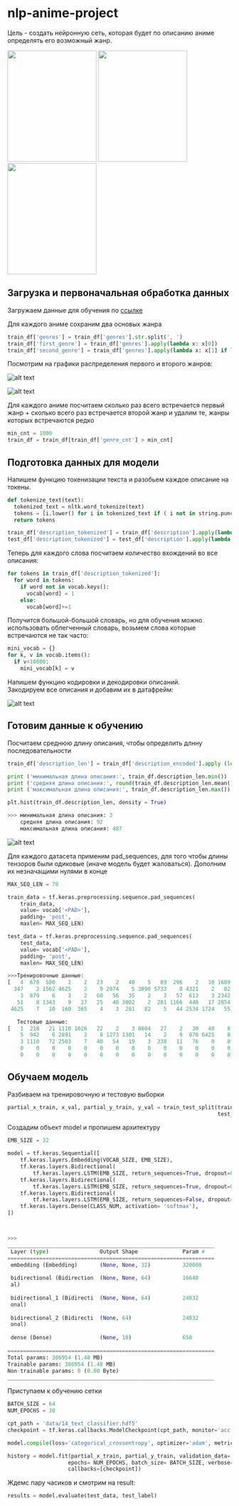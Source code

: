 # nlp-anime-project

Цель - создать нейронную сеть, которая будет по описанию аниме определять его возможный жанр.

<img src="https://github.com/zavman58/nlp-anime-project/blob/main/pic/tyan.png" width="200" height="250"> <img src="https://github.com/LinkCatList/nlp-anime-project/blob/main/pic/tyan2.png" width="200" height="250"> <img src="https://github.com/LinkCatList/nlp-anime-project/blob/main/pic/tyan3.png" width="200" height="250"> 


## Загрузка и первоначальная обработка данных
Загружаем данные для обучения по [ссылке](https://github.com/LinkCatList/nlp-anime-project/blob/main/datasets/anime-description.csv)  
   
Для каждого аниме сохраним два основых жанра
```python
train_df['genres'] = train_df['genres'].str.split(', ')
train_df['first_genre'] = train_df['genres'].apply(lambda x: x[0])
train_df['second_genre'] = train_df['genres'].apply(lambda x: x[1] if len(x) > 1 else x[0])
```
Посмотрим на графики распределения первого и второго жанров:

![alt text](https://github.com/LinkCatList/nlp-anime-project/blob/main/pic/graph.png)

![alt text](https://github.com/LinkCatList/nlp-anime-project/blob/main/pic/graph2.png)

Для каждого аниме посчитаем сколько раз всего встречается первый жанр + сколько всего раз встречается второй жанр и удалим те, жанры которых встречаются редко

```python
min_cnt = 1000
train_df = train_df[train_df['genre_cnt'] > min_cnt]
```

## Подготовка данных для модели
Напишем функцию токенизации текста и разобьем каждое описание на токены.
```python
def tokenize_text(text):
  tokenized_text = nltk.word_tokenize(text)
  tokens = [i.lower() for i in tokenized_text if ( i not in string.punctuation )]
  return tokens
```

```python
train_df['description_tokenized'] = train_df['description'].apply(lambda x:tokenize_text(x))
test_df['description_tokenized'] = test_df['description'].apply(lambda x:tokenize_text(x))
```

Теперь для каждого слова посчитаем количество вхождений во все описания:
```python
for tokens in train_df['description_tokenized']:
  for word in tokens:
    if word not in vocab.keys():
      vocab[word] = 1
    else:
      vocab[word]+=1

```
Получится большой-большой словарь, но для обучения можно использовать облегченный словарь, возьмем слова которые встречаются не так часто:
```python
mini_vocab = {}
for k, v in vocab.items():
  if v<10000:
    mini_vocab[k] = v

```

Напишем функцию кодировки и декодировки описаний.      
Закодируем все описания и добавим их в датафрейм:

![alt text](https://github.com/LinkCatList/nlp-anime-project/blob/main/pic/table1.png)

## Готовим данные к обучению
Посчитаем среднюю длину описания, чтобы определить длнну последовательности

```python
train_df['description_len'] = train_df['description_encoded'].apply (len)

print ('минимальная длина описания:', train_df.description_len.min())
print ('средняя длина описания:', round(train_df.description_len.mean()))
print ('максимальная длина описания:', train_df.description_len.max())

plt.hist(train_df.description_len, density = True)

>>> минимальная длина описания: 3
    средняя длина описания: 92
    максимальная длина описания: 487
```

![alt text](https://github.com/LinkCatList/nlp-anime-project/blob/main/pic/graph3.png)

Для каждого датасета применим pad_sequences, для того чтобы длины тензоров были одиковые (иначе модель будет жаловаться). Дополним их незначащими нулями в конце

```python
MAX_SEQ_LEN = 70

train_data = tf.keras.preprocessing.sequence.pad_sequences(
    train_data,
    value= vocab['<PAD>'],
    padding= 'post',
    maxlen= MAX_SEQ_LEN)

test_data = tf.keras.preprocessing.sequence.pad_sequences(
    test_data,
    value= vocab['<PAD>'],
    padding= 'post',
    maxlen= MAX_SEQ_LEN)

>>>Тренировочные данные:
[   4  678  580    2    2   23    2   40    5   89  296    2   10 1689
  347    2 1562 4625    2    9 2074    5 3090 5733    8 4321    2   82
    3  879    6    3    2   60   56   35    2    3   57  613    3 2342
   51    8 1343    9   17   25   48 3002    2  281 1166  448   17 2854
 4625    7   10  160  365    4    3  281   82    5   44 2534 1724   55]

   Тестовые данные:
[   1  218   21 1110 1026   22    2    3 8804   27    2   30   40    8
    5  942    6 2891    2    8 1273 1301   14    2    9  870 6425    8
    3 1110   72 2503    7   40   54   19    3  238   11   76    0    0
    0    0    0    0    0    0    0    0    0    0    0    0    0    0
    0    0    0    0    0    0    0    0    0    0    0    0    0    0]
```

## Обучаем модель

Разбиваем на тренировочную и тестовую выборки 

```python
partial_x_train, x_val, partial_y_train, y_val = train_test_split(train_data, train_label,
                                                                  test_size = 0.10, random_state = 42)
```

Создадим объект model и пропишем архитектуру

```python
EMB_SIZE = 32

model = tf.keras.Sequential([
    tf.keras.layers.Embedding(VOCAB_SIZE, EMB_SIZE),
    tf.keras.layers.Bidirectional(
        tf.keras.layers.LSTM(EMB_SIZE, return_sequences=True, dropout=0.1, recurrent_dropout=0.1)),
    tf.keras.layers.Bidirectional(
        tf.keras.layers.LSTM(EMB_SIZE, return_sequences=True, dropout=0.2, recurrent_dropout=0.1)),
    tf.keras.layers.Bidirectional(
        tf.keras.layers.LSTM(EMB_SIZE, return_sequences=False, dropout=0.2, recurrent_dropout=0.1)),
    tf.keras.layers.Dense(CLASS_NUM, activation= 'softmax'),
])



>>>
_________________________________________________________________
 Layer (type)                Output Shape              Param #   
=================================================================
 embedding (Embedding)       (None, None, 32)          320000    
                                                                 
 bidirectional (Bidirection  (None, None, 64)          16640     
 al)                                                             
                                                                 
 bidirectional_1 (Bidirecti  (None, None, 64)          24832     
 onal)                                                           
                                                                 
 bidirectional_2 (Bidirecti  (None, 64)                24832     
 onal)                                                           
                                                                 
 dense (Dense)               (None, 10)                650       
                                                                 
=================================================================
Total params: 386954 (1.48 MB)
Trainable params: 386954 (1.48 MB)
Non-trainable params: 0 (0.00 Byte)
_________________________________________________________________
```


Приступаем к обучению сетки

```python
BATCH_SIZE = 64
NUM_EPOCHS = 30

cpt_path = 'data/14_text_classifier.hdf5'
checkpoint = tf.keras.callbacks.ModelCheckpoint(cpt_path, monitor='acc', verbose=1, save_best_only= True, mode='max')

model.compile(loss='categorical_crossentropy', optimizer='adam', metrics=['acc'])

history = model.fit(partial_x_train, partial_y_train, validation_data= (x_val, y_val),
                   epochs= NUM_EPOCHS, batch_size= BATCH_SIZE, verbose= 1,
                   callbacks=[checkpoint])
```

Ждемс пару часиков и смотрим на result:

```python
results = model.evaluate(test_data, test_label)
```














